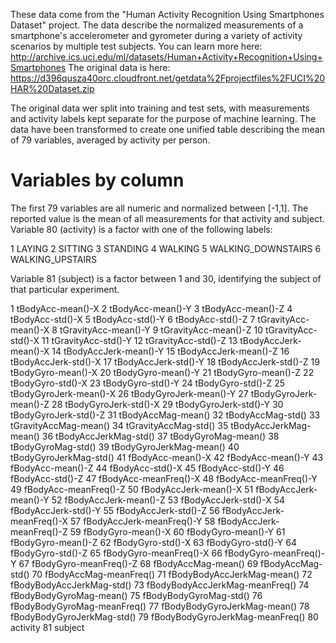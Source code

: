 These data come from the "Human Activity Recognition Using Smartphones Dataset"
project. The data describe the normalized measurements of a smartphone's
accelerometer and gyrometer during a variety of activity scenarios by multiple
test subjects. You can learn more here: 
http://archive.ics.uci.edu/ml/datasets/Human+Activity+Recognition+Using+Smartphones
The original data is here:
https://d396qusza40orc.cloudfront.net/getdata%2Fprojectfiles%2FUCI%20HAR%20Dataset.zip

The original data wer split into training and test sets, with measurements and
activity labels kept separate for the purpose of machine learning. The data
have been transformed to create one unified table describing the mean of 79
variables, averaged by activity per person.

Variables by column
===================

The first 79 variables are all numeric and normalized between [-1,1]. The reported
value is the mean of all measurements for that activity and subject.
Variable 80 (activity) is a factor with one of the following labels:

1 LAYING
2 SITTING
3 STANDING
4 WALKING
5 WALKING_DOWNSTAIRS
6 WALKING_UPSTAIRS

Variable 81 (subject) is a factor between 1 and 30, identifying the subject of
that particular experiment.

1	tBodyAcc-mean()-X
2	tBodyAcc-mean()-Y
3	tBodyAcc-mean()-Z
4	tBodyAcc-std()-X
5	tBodyAcc-std()-Y
6	tBodyAcc-std()-Z
7	tGravityAcc-mean()-X
8	tGravityAcc-mean()-Y
9	tGravityAcc-mean()-Z
10	tGravityAcc-std()-X
11	tGravityAcc-std()-Y
12	tGravityAcc-std()-Z
13	tBodyAccJerk-mean()-X
14	tBodyAccJerk-mean()-Y
15	tBodyAccJerk-mean()-Z
16	tBodyAccJerk-std()-X
17	tBodyAccJerk-std()-Y
18	tBodyAccJerk-std()-Z
19	tBodyGyro-mean()-X
20	tBodyGyro-mean()-Y
21	tBodyGyro-mean()-Z
22	tBodyGyro-std()-X
23	tBodyGyro-std()-Y
24	tBodyGyro-std()-Z
25	tBodyGyroJerk-mean()-X
26	tBodyGyroJerk-mean()-Y
27	tBodyGyroJerk-mean()-Z
28	tBodyGyroJerk-std()-X
29	tBodyGyroJerk-std()-Y
30	tBodyGyroJerk-std()-Z
31	tBodyAccMag-mean()
32	tBodyAccMag-std()
33	tGravityAccMag-mean()
34	tGravityAccMag-std()
35	tBodyAccJerkMag-mean()
36	tBodyAccJerkMag-std()
37	tBodyGyroMag-mean()
38	tBodyGyroMag-std()
39	tBodyGyroJerkMag-mean()
40	tBodyGyroJerkMag-std()
41	fBodyAcc-mean()-X
42	fBodyAcc-mean()-Y
43	fBodyAcc-mean()-Z
44	fBodyAcc-std()-X
45	fBodyAcc-std()-Y
46	fBodyAcc-std()-Z
47	fBodyAcc-meanFreq()-X
48	fBodyAcc-meanFreq()-Y
49	fBodyAcc-meanFreq()-Z
50	fBodyAccJerk-mean()-X
51	fBodyAccJerk-mean()-Y
52	fBodyAccJerk-mean()-Z
53	fBodyAccJerk-std()-X
54	fBodyAccJerk-std()-Y
55	fBodyAccJerk-std()-Z
56	fBodyAccJerk-meanFreq()-X
57	fBodyAccJerk-meanFreq()-Y
58	fBodyAccJerk-meanFreq()-Z
59	fBodyGyro-mean()-X
60	fBodyGyro-mean()-Y
61	fBodyGyro-mean()-Z
62	fBodyGyro-std()-X
63	fBodyGyro-std()-Y
64	fBodyGyro-std()-Z
65	fBodyGyro-meanFreq()-X
66	fBodyGyro-meanFreq()-Y
67	fBodyGyro-meanFreq()-Z
68	fBodyAccMag-mean()
69	fBodyAccMag-std()
70	fBodyAccMag-meanFreq()
71	fBodyBodyAccJerkMag-mean()
72	fBodyBodyAccJerkMag-std()
73	fBodyBodyAccJerkMag-meanFreq()
74	fBodyBodyGyroMag-mean()
75	fBodyBodyGyroMag-std()
76	fBodyBodyGyroMag-meanFreq()
77	fBodyBodyGyroJerkMag-mean()
78	fBodyBodyGyroJerkMag-std()
79	fBodyBodyGyroJerkMag-meanFreq()
80	activity
81	subject
